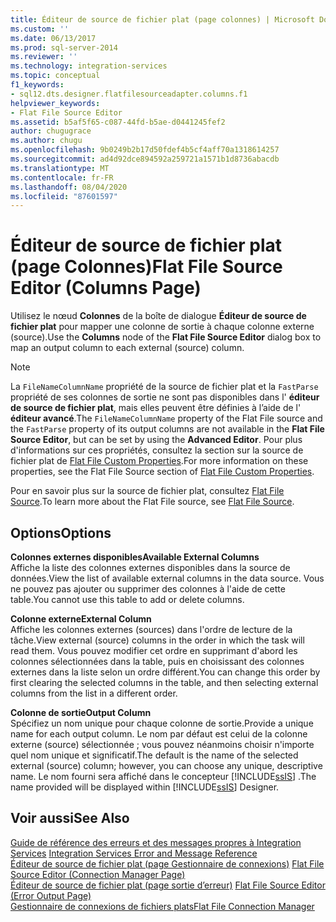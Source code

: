 ```yaml
---
title: Éditeur de source de fichier plat (page colonnes) | Microsoft Docs
ms.custom: ''
ms.date: 06/13/2017
ms.prod: sql-server-2014
ms.reviewer: ''
ms.technology: integration-services
ms.topic: conceptual
f1_keywords:
- sql12.dts.designer.flatfilesourceadapter.columns.f1
helpviewer_keywords:
- Flat File Source Editor
ms.assetid: b5af5f65-c087-44fd-b5ae-d0441245fef2
author: chugugrace
ms.author: chugu
ms.openlocfilehash: 9b0249b2b17d50fdef4b5cf4aff70a1318614257
ms.sourcegitcommit: ad4d92dce894592a259721a1571b1d8736abacdb
ms.translationtype: MT
ms.contentlocale: fr-FR
ms.lasthandoff: 08/04/2020
ms.locfileid: "87601597"
---
```

# <a name="flat-file-source-editor-columns-page"></a><span data-ttu-id="ae1dd-102">Éditeur de source de fichier plat (page Colonnes)</span><span class="sxs-lookup"><span data-stu-id="ae1dd-102">Flat File Source Editor (Columns Page)</span></span>
  <span data-ttu-id="ae1dd-103">Utilisez le nœud **Colonnes** de la boîte de dialogue **Éditeur de source de fichier plat** pour mapper une colonne de sortie à chaque colonne externe (source).</span><span class="sxs-lookup"><span data-stu-id="ae1dd-103">Use the **Columns** node of the **Flat File Source Editor** dialog box to map an output column to each external (source) column.</span></span>  
  
> [!NOTE]  
>  <span data-ttu-id="ae1dd-104">La `FileNameColumnName` propriété de la source de fichier plat et la `FastParse` propriété de ses colonnes de sortie ne sont pas disponibles dans l' **éditeur de source de fichier plat**, mais elles peuvent être définies à l’aide de l' **éditeur avancé**.</span><span class="sxs-lookup"><span data-stu-id="ae1dd-104">The `FileNameColumnName` property of the Flat File source and the `FastParse` property of its output columns are not available in the **Flat File Source Editor**, but can be set by using the **Advanced Editor**.</span></span> <span data-ttu-id="ae1dd-105">Pour plus d'informations sur ces propriétés, consultez la section sur la source de fichier plat de [Flat File Custom Properties](data-flow/flat-file-custom-properties.md).</span><span class="sxs-lookup"><span data-stu-id="ae1dd-105">For more information on these properties, see the Flat File Source section of [Flat File Custom Properties](data-flow/flat-file-custom-properties.md).</span></span>  
  
 <span data-ttu-id="ae1dd-106">Pour en savoir plus sur la source de fichier plat, consultez [Flat File Source](data-flow/flat-file-source.md).</span><span class="sxs-lookup"><span data-stu-id="ae1dd-106">To learn more about the Flat File source, see [Flat File Source](data-flow/flat-file-source.md).</span></span>  
  
## <a name="options"></a><span data-ttu-id="ae1dd-107">Options</span><span class="sxs-lookup"><span data-stu-id="ae1dd-107">Options</span></span>  
 <span data-ttu-id="ae1dd-108">**Colonnes externes disponibles**</span><span class="sxs-lookup"><span data-stu-id="ae1dd-108">**Available External Columns**</span></span>  
 <span data-ttu-id="ae1dd-109">Affiche la liste des colonnes externes disponibles dans la source de données.</span><span class="sxs-lookup"><span data-stu-id="ae1dd-109">View the list of available external columns in the data source.</span></span> <span data-ttu-id="ae1dd-110">Vous ne pouvez pas ajouter ou supprimer des colonnes à l'aide de cette table.</span><span class="sxs-lookup"><span data-stu-id="ae1dd-110">You cannot use this table to add or delete columns.</span></span>  
  
 <span data-ttu-id="ae1dd-111">**Colonne externe**</span><span class="sxs-lookup"><span data-stu-id="ae1dd-111">**External Column**</span></span>  
 <span data-ttu-id="ae1dd-112">Affiche les colonnes externes (sources) dans l'ordre de lecture de la tâche.</span><span class="sxs-lookup"><span data-stu-id="ae1dd-112">View external (source) columns in the order in which the task will read them.</span></span> <span data-ttu-id="ae1dd-113">Vous pouvez modifier cet ordre en supprimant d'abord les colonnes sélectionnées dans la table, puis en choisissant des colonnes externes dans la liste selon un ordre différent.</span><span class="sxs-lookup"><span data-stu-id="ae1dd-113">You can change this order by first clearing the selected columns in the table, and then selecting external columns from the list in a different order.</span></span>  
  
 <span data-ttu-id="ae1dd-114">**Colonne de sortie**</span><span class="sxs-lookup"><span data-stu-id="ae1dd-114">**Output Column**</span></span>  
 <span data-ttu-id="ae1dd-115">Spécifiez un nom unique pour chaque colonne de sortie.</span><span class="sxs-lookup"><span data-stu-id="ae1dd-115">Provide a unique name for each output column.</span></span> <span data-ttu-id="ae1dd-116">Le nom par défaut est celui de la colonne externe (source) sélectionnée ; vous pouvez néanmoins choisir n'importe quel nom unique et significatif.</span><span class="sxs-lookup"><span data-stu-id="ae1dd-116">The default is the name of the selected external (source) column; however, you can choose any unique, descriptive name.</span></span> <span data-ttu-id="ae1dd-117">Le nom fourni sera affiché dans le concepteur [!INCLUDE[ssIS](../includes/ssis-md.md)] .</span><span class="sxs-lookup"><span data-stu-id="ae1dd-117">The name provided will be displayed within [!INCLUDE[ssIS](../includes/ssis-md.md)] Designer.</span></span>  
  
## <a name="see-also"></a><span data-ttu-id="ae1dd-118">Voir aussi</span><span class="sxs-lookup"><span data-stu-id="ae1dd-118">See Also</span></span>  
 <span data-ttu-id="ae1dd-119">[Guide de référence des erreurs et des messages propres à Integration Services](../../2014/integration-services/integration-services-error-and-message-reference.md) </span><span class="sxs-lookup"><span data-stu-id="ae1dd-119">[Integration Services Error and Message Reference](../../2014/integration-services/integration-services-error-and-message-reference.md) </span></span>  
 <span data-ttu-id="ae1dd-120">[Éditeur de source de fichier plat &#40;page Gestionnaire de connexions&#41;](../../2014/integration-services/flat-file-source-editor-connection-manager-page.md) </span><span class="sxs-lookup"><span data-stu-id="ae1dd-120">[Flat File Source Editor &#40;Connection Manager Page&#41;](../../2014/integration-services/flat-file-source-editor-connection-manager-page.md) </span></span>  
 <span data-ttu-id="ae1dd-121">[Éditeur de source de fichier plat &#40;page sortie d’erreur&#41;](../../2014/integration-services/flat-file-source-editor-error-output-page.md) </span><span class="sxs-lookup"><span data-stu-id="ae1dd-121">[Flat File Source Editor &#40;Error Output Page&#41;](../../2014/integration-services/flat-file-source-editor-error-output-page.md) </span></span>  
 [<span data-ttu-id="ae1dd-122">Gestionnaire de connexions de fichiers plats</span><span class="sxs-lookup"><span data-stu-id="ae1dd-122">Flat File Connection Manager</span></span>](connection-manager/file-connection-manager.md)  
  
  
